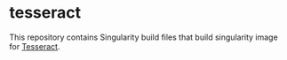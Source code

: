 # tesseract

This repository contains Singularity build files that build singularity
image for [Tesseract](https://github.com/tesseract-ocr/tesseract/wiki).

